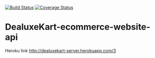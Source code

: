 [![Build Status](https://travis-ci.org/MielynA/DealuxeKart-ecommerce-website-api.svg?branch=master)](https://travis-ci.org/MielynA/DealuxeKart-ecommerce-website-api)
[![Coverage Status](https://coveralls.io/repos/github/MielynA/DealuxeKart-ecommerce-website-api/badge.svg?branch=master)](https://coveralls.io/github/MielynA/DealuxeKart-ecommerce-website-api?branch=master)

# DealuxeKart-ecommerce-website-api


Heroku link 
http://dealuxekart-server.herokuapp.com/3
